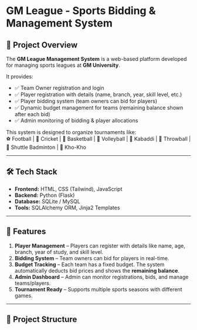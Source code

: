 # GM League - Sports Bidding & Management System

## 📌 Project Overview
The **GM League Management System** is a web-based platform developed for managing sports leagues at **GM University**.  

It provides:  
- ✅ Team Owner registration and login  
- ✅ Player registration with details (name, branch, year, skill level, etc.)  
- ✅ Player bidding system (team owners can bid for players)  
- ✅ Dynamic budget management for teams (remaining balance shown after each bid)  
- ✅ Admin monitoring of bidding & player allocations  

This system is designed to organize tournaments like:  
⚽ Football | 🏏 Cricket | 🏀 Basketball | 🏐 Volleyball | 🤼 Kabaddi | 🤾 Throwball | 🏸 Shuttle Badminton | 🏃 Kho-Kho  

---

## 🛠️ Tech Stack
- **Frontend:** HTML, CSS (Tailwind), JavaScript  
- **Backend:** Python (Flask)  
- **Database:** SQLite / MySQL  
- **Tools:** SQLAlchemy ORM, Jinja2 Templates  

---

## 🚀 Features
1. **Player Management** – Players can register with details like name, age, branch, year of study, and skill level.  
2. **Bidding System** – Team owners can bid for players in real-time.  
3. **Budget Tracking** – Each team has a fixed budget. The system automatically deducts bid prices and shows the **remaining balance**.  
4. **Admin Dashboard** – Admin can monitor registrations, bids, and manage teams/players.  
5. **Tournament Ready** – Supports multiple sports seasons with different games.  

---

## 📂 Project Structure
